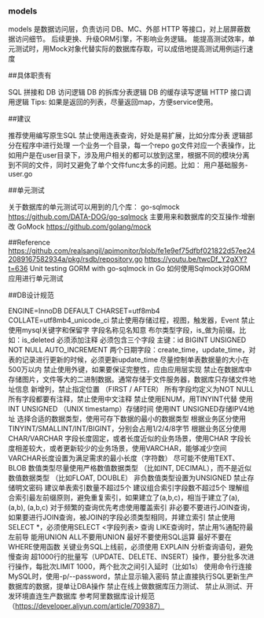 ### models


models 是数据访问层，负责访问 DB、MC、外部 HTTP 等接口，对上层屏蔽数据访问细节。
后续更换、升级ORM引擎，不影响业务逻辑。
能提高测试效率，单元测试时，用Mock对象代替实际的数据库存取，可以成倍地提高测试用例运行速度

##具体职责有

SQL 拼接和 DB 访问逻辑
DB 的拆库分表逻辑
DB 的缓存读写逻辑
HTTP 接口调用逻辑
Tips: 如果是返回的列表，尽量返回map，方便service使用。

##建议

推荐使用编写原生SQL
禁止使用连表查询，好处是易扩展，比如分库分表
逻辑部分在程序中进行处理
一个业务一个目录，每一个repo go文件对应一个表操作，比如用户是在user目录下，涉及用户相关的都可以放到这里，根据不同的模块分离到不同的文件，同时又避免了单个文件func太多的问题。比如： 用户基础服务- user.go

##单元测试

关于数据库的单元测试可以用到的几个库：
go-sqlmock https://github.com/DATA-DOG/go-sqlmock 主要用来和数据库的交互操作:增删改
GoMock https://github.com/golang/mock

##Reference
https://github.com/realsangil/apimonitor/blob/fe1e9ef75dfbf021822d57ee242089167582934a/pkg/rsdb/repository.go
https://youtu.be/twcDf_Y2gXY?t=636
Unit testing GORM with go-sqlmock in Go
如何使用Sqlmock对GORM应用进行单元测试

##DB设计规范

ENGINE=InnoDB
DEFAULT CHARSET=utf8mb4 COLLATE=utf8mb4_unicode_ci
禁止使用存储过程，视图，触发器，Event
禁止使用mysql关键字和保留字
字段名称见名知意
布尔类型字段，is_做为前缀。比如：is_deleted
必须添加注释
必须包含三个字段
主键：id BIGINT UNSIGNED NOT NULL AUTO_INCREMENT
两个日期字段：create_time，update_time，对表的记录进行更新的时候，必须更新update_time
尽量控制单表数据量的大小在500万以内
禁止使用外键，如果要保证完整性，应由应用层实现
禁止在数据库中存储图片，文件等大的二进制数据。通常存储于文件服务器，数据库只存储文件地址信息
新增列，禁止指定位置 （FIRST / AFTER）
所有字段均定义为NOT NULL
所有字段都要有注释，禁止使用中文注释
禁止使用ENUM，用TINYINT代替
使用INT UNSIGNED （UNIX timestamp）存储时间
使用INT UNSIGNED存储IPV4地址
选择合适的数据类型，使用可存下数据的最小的数据类型
根据业务区分使用 TINYINT/SMALLINT/INT/BIGINT，分别会占用1/2/4/8字节
根据业务区分使用 CHAR/VARCHAR
字段长度固定，或者长度近似的业务场景，使用CHAR
字段长度相差较大，或者更新较少的业务场景，使用VARCHAR，能够减少空间
VARCHAR长度设置为满足需求的最小长度（字符数）
尽可能不使用TEXT、BLOB
数值类型尽量使用严格数值数据类型 （比如INT, DECIMAL），而不是近似数值数据类型 （比如FLOAT, DOUBLE）
非负数值类型设置为UNSIGNED
禁止存储明文密码
建议单表索引数量不超过5个
建议组合索引字段数不超过5个
理解组合索引最左前缀原则，避免重复索引，如果建立了(a,b,c)，相当于建立了(a), (a,b), (a,b,c)
对于频繁的查询优先考虑使用覆盖索引
非必要不要进行JOIN查询，如果要进行JOIN查询，被JOIN的字段必须类型相同，并建立索引
禁止使用SELECT *，必须使用SELECT <字段列表> 查询
LIKE查询时，禁止用%通配符最左前导
能用UNION ALL不要用UNION
最好不要使用SQL运算
最好不要在WHERE使用函数
关键业务SQL上线前，必须使用 EXPLAIN 分析查询语句，避免慢查询
超1000行的批量写（UPDATE、DELETE、INSERT）操作，要分批多次进行操作，每批次LIMIT 1000，两个批次之间引入延时（比如1s）
使用命令行连接MySQL时，使用-p/--password，禁止显示输入密码
禁止直接执行SQL更新生产数据库的数据，提单让DBA操作
禁止在线上做数据库压力测试、
禁止从测试、开发环境直连生产数据库
参考阿里数据库设计规范（https://developer.aliyun.com/article/709387）